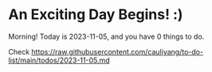 # An Exciting Day Begins! :)

Morning! Today is 2023-11-05, and you have 0 things to do.

Check https://raw.githubusercontent.com/cauliyang/to-do-list/main/todos/2023-11-05.md